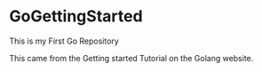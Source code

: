 # GoGettingStarted
This is my First Go Repository

This came from the Getting started Tutorial on the Golang website.
